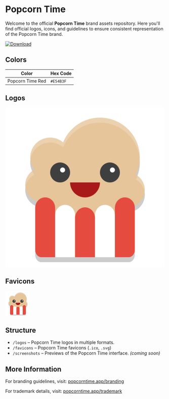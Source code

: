 # Popcorn Time

Welcome to the official **Popcorn Time** brand assets repository. Here you'll find official logos, icons, and guidelines to ensure consistent representation of the Popcorn Time brand.

[![Download](https://img.shields.io/badge/Download-Brand%20Assets-E54B3F?style=for-the-badge&logo=download)](https://github.com/popcorntime/brand-assets/archive/refs/heads/main.zip)

## Colors  
| Color | Hex Code |
|-------|---------|
| Popcorn Time Red | `#E54B3F` |

## Logos  
![Popcorn Time Logo](logos/popcorntime-logo.png)

## Favicons  
![Popcorn Time Favicon](favicons/popcorntime-favicon.svg)

## Structure
- `/logos` – Popcorn Time logos in multiple formats.
- `/favicons` – Popcorn Time favicons (`.ico`, `.svg`)
- `/screenshots` – Previews of the Popcorn Time interface. _(coming soon)_

## More Information
For branding guidelines, visit: [popcorntime.app/branding](https://popcorntime.app/branding)

For trademark details, visit: [popcorntime.app/trademark](https://popcorntime.app/trademark)